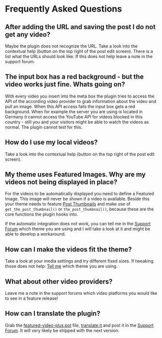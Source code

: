 # Frequently Asked Questions #

## After adding the URL and saving the post I do not get any video? ##
Maybe the plugin does not recognize the URL. Take a look into the contextual help (button on the top right of the post edit screen). There is a list what the URLs should look like. If this does not help leave a note in the support forum.

## The input box has a red background - but the video works just fine. Whats going on? ##
With every video you insert into the meta box the plugin tries to access the API of the
according video provider to grab information about the video and pull an image. When this API
access fails the input box gets a red background. When for example the server you are using is
located in Germany it cannot access the YouTube API for videos blocked in this country - still
you and your visitors might be able to watch the videos as normal. The plugin cannot test for this.

## How do I use my local videos? ##
Take a look into the contextual help (button on the top right of the post edit screen).

## My theme uses Featured Images. Why are my videos not being displayed in place? ##
For the videos to be automatically displayed you need to define a Featured Image. This image will never be shown if a video is available.
Beside this your theme needs to feature [Post Thumbnails](http://codex.wordpress.org/Post_Thumbnails) and make use of `get_the_post_thumbnail()` or `the_post_thumbnail()`, because these are the core functions the plugin hooks into.

If the automatic integration does not work, you can tell me in the [Support Forum](http://wordpress.org/support/plugin/featured-video-plus) which theme you are using and I will take a look at it and might be able to develop a workaround.

## How can I make the videos fit the theme? ##
Take a look at your media settings and try different fixed sizes. If tweaking those does not help: [Tell me](http://wordpress.org/support/plugin/featured-video-plus) which theme you are using.

## What about other video providers? ##
Leave me a note in the support forums which video platforms you would like to see in a feature release!

## How can I translate the plugin? ##
Grab the [featured-video-plus.pot](https://github.com/ahoereth/featured-video-plus/blob/master/lng/featured-video-plus.pot) file, [translate it](http://urbangiraffe.com/articles/translating-wordpress-themes-and-plugins/) and post it in the [Support Forum](http://wordpress.org/support/plugin/featured-video-plus). It will very likely be shipped with the next version.
